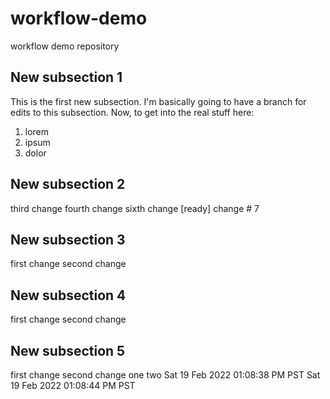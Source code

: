 # workflow-demo
workflow demo repository

## New subsection 1
This is the first new subsection. I'm basically going to have a branch for edits to this subsection.
Now, to get into the real stuff here:

  1. lorem
  2. ipsum
  3. dolor

## New subsection 2
third change
fourth change
sixth change [ready]
change # 7

## New subsection 3
first change
second change

## New subsection 4
first change
second change

## New subsection 5
first change
second change
one
two
Sat 19 Feb 2022 01:08:38 PM PST
Sat 19 Feb 2022 01:08:44 PM PST
